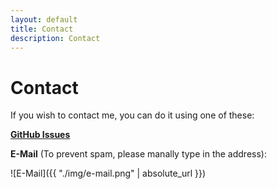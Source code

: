 ```yaml
---
layout: default
title: Contact
description: Contact
---
```

# Contact

If you wish to contact me, you can do it using one of these:

[**GitHub Issues**](https://github.com/sergi4ua/sergi4ua.github.io/issues)

**E-Mail** (To prevent spam, please manally type in the address):

![E-Mail]({{ "./img/e-mail.png" | absolute_url }})
